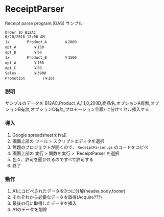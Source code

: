 # ReceiptParser
Receipt parse program.(GAS)
サンプル
```
Order ID B12AC
6/20/2018 12:00 AM
1x        Product_A        ￥2000
opt_A        ￥150             
opt_B        ￥50
1x        Product_B        ￥1500        
opt_A        ￥150
opt_C        ￥50
Sales        ￥3900
Promotion        (￥20)
```
### 説明
サンプルのデータを
B12AC,Product_A,1,1,0,20(ID,商品名,オプションA有無,オプションB有無,オプションC有無,プロモーション金額)
に分けてセル挿入する

### 導入
1. Google spreadsheetを作成.
2. 画面上部の ツール > スクリプトエディタを選択
3. 無題のプロジェクトが開くので、 `ReceiptParser.gs` のコードをコピペ
4. 画面上部の 実行 > 関数を実行 > `ReceiptParser を選択
5. 色々、許可を聞かれるのですべて許可する
6. 終了

### 動作
1. A1にコピペされたデータを3つに分解(header,body,footer)
2. それぞれから必要なデータを取得(Acquire???)
3. 最後の行に取得したデータを挿入
4. A1のデータを削除